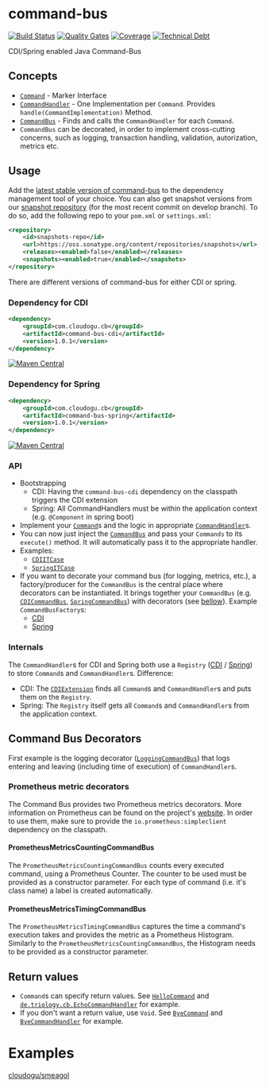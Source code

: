 # command-bus
[![Build Status](https://oss.cloudogu.com/jenkins/buildStatus/icon?job=cloudogu-github/command-bus/master)](https://oss.cloudogu.com/jenkins/blue/organizations/jenkins/cloudogu-github%2Fcommand-bus/branches/)
[![Quality Gates](https://sonarcloud.io/api/project_badges/measure?project=com.cloudogu.cb%3Acommand-bus-parent&metric=alert_status)](https://sonarcloud.io/dashboard?id=com.cloudogu.cb%3Acommand-bus-parent)
[![Coverage](https://sonarcloud.io/api/project_badges/measure?project=com.cloudogu.cb%3Acommand-bus-parent&metric=coverage)](https://sonarcloud.io/dashboard?id=com.cloudogu.cb%3Acommand-bus-parent)
[![Technical Debt](https://sonarcloud.io/api/project_badges/measure?project=com.cloudogu.cb%3Acommand-bus-parent&metric=sqale_index)](https://sonarcloud.io/dashboard?id=com.cloudogu.cb%3Acommand-bus-parent)

CDI/Spring enabled Java Command-Bus

## Concepts

* [`Command`](command-bus-core/src/main/java/de/triology/cb/Command.java) - Marker Interface
* [`CommandHandler`](command-bus-core/src/main/java/de/triology/cb/CommandHandler.java) - One Implementation per `Command`. Provides `handle(CommandImplementation)` Method.
* [`CommandBus`](command-bus-core/src/main/java/de/triology/cb/CommandBus.java) - Finds and calls the `CommandHandler` for each `Command`.
* `CommandBus` can be decorated, in order to implement cross-cutting concerns, such as logging, transaction handling, validation, autorization, metrics etc.

## Usage

Add the [latest stable version of command-bus](http://search.maven.org/#search|gav|1|g%3A%22com.cloudogu.cb%22%20AND%20a%3A%22command-bus-cdi%22) to the dependency management tool of your choice.
You can also get snapshot versions from our [snapshot repository](https://oss.sonatype.org/content/repositories/snapshots/com/cloudogu/cb/) (for the most recent commit on develop branch).
To do so, add the following repo to your `pom.xml` or `settings.xml`:
```xml
<repository>
    <id>snapshots-repo</id>
    <url>https://oss.sonatype.org/content/repositories/snapshots</url>
    <releases><enabled>false</enabled></releases>
    <snapshots><enabled>true</enabled></snapshots>
</repository>
```

There are different versions of command-bus for either CDI or spring.

### Dependency for CDI

```XML
<dependency>
    <groupId>com.cloudogu.cb</groupId>
    <artifactId>command-bus-cdi</artifactId>
    <version>1.0.1</version>
</dependency>
```

[![Maven Central](https://img.shields.io/maven-central/v/com.cloudogu.cb/command-bus-cdi.svg)](https://search.maven.org/#search%7Cga%7C1%7Cg%3A%22com.cloudogu.cb%22%20AND%20a%3A%22command-bus-cdi%22)


### Dependency for Spring

```XML
<dependency>
    <groupId>com.cloudogu.cb</groupId>
    <artifactId>command-bus-spring</artifactId>
    <version>1.0.1</version>
</dependency>
```

[![Maven Central](https://img.shields.io/maven-central/v/com.cloudogu.cb/command-bus-spring.svg)](https://search.maven.org/#search%7Cga%7C1%7Cg%3A%22com.cloudogu.cb%22%20AND%20a%3A%22command-bus-spring%22)

### API

* Bootstrapping
  * CDI: Having the `command-bus-cdi` dependency on the classpath triggers the CDI extension
  * Spring: All CommandHandlers must be within the application context (e.g. `@Component` in spring boot)
* Implement your [`Command`](command-bus-core/src/main/java/de/triology/cb/Command.java)s and the logic in appropriate 
  [`CommandHandler`](command-bus-core/src/main/java/de/triology/cb/CommandHandler.java)s. 
* You can now just inject the [`CommandBus`](command-bus-core/src/main/java/de/triology/cb/CommandBus.java) and pass your
 `Commands` to its `execute()` method. It will automatically pass it to the appropriate handler.
* Examples:
  * [`CDIITCase`](command-bus-cdi/src/test/java/de/triology/cb/cdi/CDIITCase.java)
  * [`SpringITCase`](command-bus-spring/src/test/java/de/triology/cb/spring/SpringITCase.java)
* If you want to decorate your command bus (for logging, metrics, etc.), a factory/producer for the `CommandBus` is the
  central place where decorators can be instantiated.
  It brings together your `CommandBus` (e.g. [`CDICommandBus`](command-bus-cdi/src/main/java/de/triology/cb/cdi/CDICommandBus.java),
  [`SpringCommandBus`](command-bus-spring/src/main/java/de/triology/cb/spring/SpringCommandBus.java)) with decorators 
  (see [bellow](#command-bus-decorators)).
  Example `CommandBusFactory`s:
  * [CDI](command-bus-cdi/src/test/java/de/triology/cb/cdi/CommandBusFactory.java)
  * [Spring](command-bus-spring/src/test/java/de/triology/cb/spring/CommandBusFactory.java)
   
### Internals
  
The `CommandHandler`s for CDI and Spring both use a `Registry` ([CDI](command-bus-cdi/src/main/java/de/triology/cb/cdi/Registry.java) / 
[Spring](command-bus-spring/src/main/java/de/triology/cb/spring/Registry.java)) to store `Command`s and 
`CommandHandler`s. Difference:
* CDI: The [`CDIExtension`](command-bus-cdi/src/main/java/de/triology/cb/cdi/CDIExtension.java) finds all `Command`s 
    and `CommandHandler`s and puts them on the `Registry`.
* Spring: The `Registry` itself gets all `Command`s and `CommandHandler`s from the application context.

## Command Bus Decorators

First example is the logging decorator ([`LoggingCommandBus`](command-bus-core/src/main/java/de/triology/cb/decorator/LoggingCommandBus.java)) that logs entering and leaving (including time of execution) of `CommandHandler`s.

### Prometheus metric decorators
The Command Bus provides two Prometheus metrics decorators. More information on Prometheus can be found on the
project's [website](https://prometheus.io).
In order to use them, make sure to provide the `io.prometheus:simpleclient` dependency on the classpath.

#### PrometheusMetricsCountingCommandBus
The `PrometheusMetricsCountingCommandBus` counts every executed command, using a Prometheus Counter. 
The counter to be used must be provided as a constructor parameter. For each type of command (i.e. it's class name) a 
label is created automatically.

#### PrometheusMetricsTimingCommandBus
The `PrometheusMetricsTimingCommandBus` captures the time a command's execution takes and provides the metric as a 
Prometheus Histogram. Similarly to the `PrometheusMetricsCountingCommandBus`, the Histogram needs to be provided as a 
constructor parameter.

## Return values

* `Command`s can specify return values. See [`HelloCommand`](command-bus-core/src/test/java/de/triology/cb/HelloCommand.java) and  [`de.triology.cb.EchoCommandHandler`](command-bus-core/src/test/java/de/triology/cb/HelloCommandHandler.java) for example.
* If you don't want a return value, use `Void`. See [`ByeCommand`](command-bus-core/src/test/java/de/triology/cb/ByeCommand.java) and  [`ByeCommandHandler`](command-bus-core/src/test/java/de/triology/cb/ByeCommandHandler.java) for example.

# Examples

[cloudogu/smeagol](https://github.com/cloudogu/smeagol)
